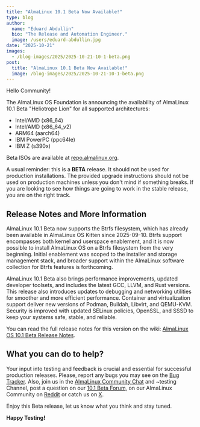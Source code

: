 ```yaml
---
title: "AlmaLinux 10.1 Beta Now Available!"
type: blog
author:
  name: "Eduard Abdullin"
  bio: "The Release and Automation Engineer."
  image: /users/eduard-abdullin.jpg
date: "2025-10-21"
images:
  - /blog-images/2025/2025-10-21-10-1-beta.png
post:
  title: "AlmaLinux 10.1 Beta Now Available!"
  image: /blog-images/2025/2025-10-21-10-1-beta.png
---
```


Hello Community!

The AlmaLinux OS Foundation is announcing the availability of AlmaLinux 10.1 Beta "Heliotrope Lion" for all supported architectures:

- Intel/AMD (x86_64)
- Intel/AMD (x86_64_v2)
- ARM64 (aarch64)
- IBM PowerPC (ppc64le)
- IBM Z (s390x)

Beta ISOs are available at [repo.almalinux.org](https://repo.almalinux.org/almalinux/10.1-beta/isos/).

A usual reminder: this is a **BETA** release. It should not be used for production installations. The provided upgrade instructions should not be used on production machines unless you don't mind if something breaks. If you are looking to see how things are going to work in the stable release, you are on the right track.

## Release Notes and More Information

AlmaLinux 10.1 Beta now supports the Btrfs filesystem, which has already been available in AlmaLinux OS Kitten since 2025-09-10. Btrfs support encompasses both kernel and userspace enablement, and it is now possible to install AlmaLinux OS on a Btrfs filesystem from the very beginning. Initial enablement was scoped to the installer and storage management stack, and broader support within the AlmaLinux software collection for Btrfs features is forthcoming.

AlmaLinux 10.1 Beta also brings performance improvements, updated developer toolsets, and includes the latest GCC, LLVM, and Rust versions. This release also introduces updates to debugging and networking utilities for smoother and more efficient performance. Container and virtualization support deliver new versions of Podman, Buildah, Libvirt, and QEMU-KVM. Security is improved with updated SELinux policies, OpenSSL, and SSSD to keep your systems safe, stable, and reliable.

You can read the full release notes for this version on the wiki: [AlmaLinux OS 10.1 Beta Release Notes](https://wiki.almalinux.org/release-notes/10.1-beta.html).

## What you can do to help?

Your input into testing and feedback is crucial and essential for successful production releases.
Please, report any bugs you may see on the [Bug Tracker](https://bugs.almalinux.org/). Also, join us in the [AlmaLinux Community Chat](https://chat.almalinux.org) and ~testing Channel, post a question on our [10.1 Beta Forum](https://forums.almalinux.org/c/devel/10-beta/42), on our AlmaLinux Community on [Reddit](https://reddit.com/r/almalinux) or catch us on [X](https://twitter.com/almalinux).

Enjoy this Beta release, let us know what you think and stay tuned.

**Happy Testing!**
